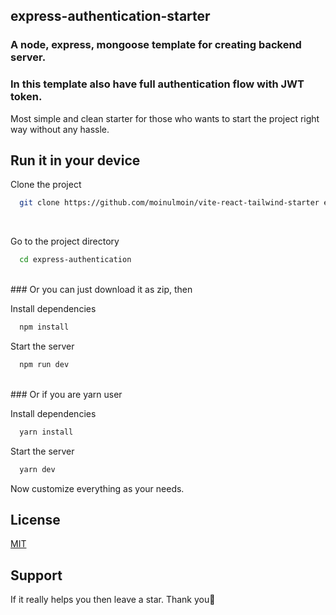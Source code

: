 ## express-authentication-starter

### A node, express, mongoose template for creating backend server.

### In this template also have full authentication flow with JWT token.

Most simple and clean starter for those who wants to start the project right way without any hassle.
<br/>

## Run it in your device

Clone the project

```bash
  git clone https://github.com/moinulmoin/vite-react-tailwind-starter express-authentication
```

<br/>

Go to the project directory

```bash
  cd express-authentication
```

<br/>
### Or you can just download it as zip, then

Install dependencies

```bash
  npm install
```

Start the server

```bash
  npm run dev
```

<br>
### Or if you are yarn user

Install dependencies

```bash
  yarn install
```

Start the server

```bash
  yarn dev
```

Now customize everything as your needs.

## License

[MIT](https://choosealicense.com/licenses/mit/)

## Support

If it really helps you then leave a star. Thank you💖
